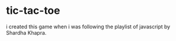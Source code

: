 # tic-tac-toe

i created this game when i was following the playlist of javascript by Shardha Khapra.
